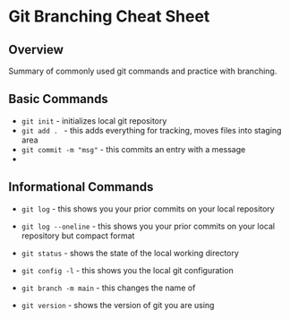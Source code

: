 # Git Branching Cheat Sheet

## Overview

Summary of commonly used git commands and practice with branching.


## Basic Commands
* `git init` - initializes local git repository
* `git add . ` - this adds everything for tracking, moves files into staging area
* `git commit -m "msg"` - this commits an entry with a message
* 

## Informational Commands
* `git log` - this shows you your prior commits on your local repository
* `git log --oneline` - this shows you your prior commits on your local repository but compact format
* `git status` - shows the state of the local working directory
* `git config -l` - this shows you the local git configuration



* `git branch -m main` - this changes the name of 
* `git version` - shows the version of git you are using

## 